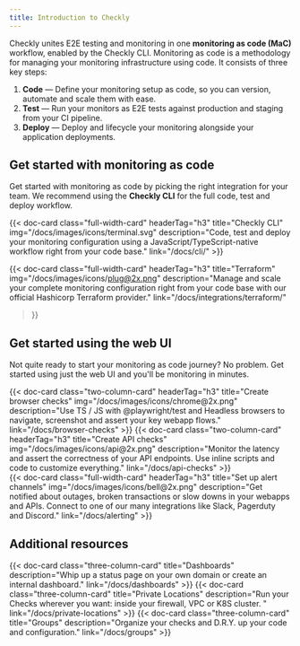```yaml
---
title: Introduction to Checkly
---
```


Checkly unites E2E testing and monitoring in one **monitoring as code (MaC)** workflow, enabled by the Checkly CLI.
Monitoring as code is a methodology for managing your monitoring infrastructure using code. It consists of three key steps:

1. **Code** — Define your monitoring setup as code, so you can version, automate and scale them with ease.
2. **Test** — Run your monitors as E2E tests against production and staging from your CI pipeline. 
3. **Deploy** — Deploy and lifecycle your monitoring alongside your application deployments.

## Get started with monitoring as code

Get started with monitoring as code by picking the right integration for your team. We recommend using the **Checkly CLI**
for the full code, test and deploy workflow.

<div class="cards-list">
{{< doc-card
	class="full-width-card"
	headerTag="h3"
	title="Checkly CLI"
	img="/docs/images/icons/terminal.svg"
	description="Code, test and deploy your monitoring configuration using a JavaScript/TypeScript-native workflow right from your code base."
	link="/docs/cli/"
>}}

{{< doc-card
class="full-width-card"
headerTag="h3"
title="Terraform"
img="/docs/images/icons/plug@2x.png"
description="Manage and scale your complete monitoring configuration right from your code base with our official Hashicorp Terraform provider."
link="/docs/integrations/terraform/"
>}}
</div>


## Get started using the web UI

Not quite ready to start your monitoring as code journey? No problem. Get started using just the web UI and you'll be 
monitoring in minutes.

<div class="cards-list">
{{< doc-card
	  class="two-column-card"
	  headerTag="h3"
	  title="Create browser checks"
	  img="/docs/images/icons/chrome@2x.png"
	  description="Use TS / JS with @playwright/test and Headless browsers to navigate, screenshot and assert your key webapp flows."
	  link="/docs/browser-checks"
>}}
{{< doc-card
	  class="two-column-card"
	  headerTag="h3"
	  title="Create API checks"
	  img="/docs/images/icons/api@2x.png"
	  description="Monitor the latency and assert the correctness of your API endpoints. Use inline scripts and code to customize everything."
	  link="/docs/api-checks"
>}}
</div>

<div class="cards-list">
{{< doc-card
	class="full-width-card"
	headerTag="h3"
	title="Set up alert channels"
	img="/docs/images/icons/bell@2x.png"
	description="Get notified about outages, broken transactions or slow downs in your webapps and APIs. Connect to one of our many integrations like Slack, Pagerduty and Discord."
	link="/docs/alerting"
>}}
</div>

## Additional resources

<div class="cards-list">
{{< doc-card class="three-column-card" title="Dashboards" description="Whip up a status page on your own domain or create an internal dashboard." link="/docs/dashboards" >}}
{{< doc-card class="three-column-card" title="Private Locations" description="Run your Checks wherever you want: inside your firewall, VPC or K8S cluster. " link="/docs/private-locations" >}}
{{< doc-card class="three-column-card" title="Groups" description="Organize your checks and D.R.Y. up your code and configuration." link="/docs/groups" >}}
</div>

